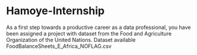 # Hamoye-Internship

As a first step towards a productive career as a data professional, you have been assigned a project with dataset from the Food and Agriculture Organization of the United Nations. Dataset available FoodBalanceSheets_E_Africa_NOFLAG.csv
